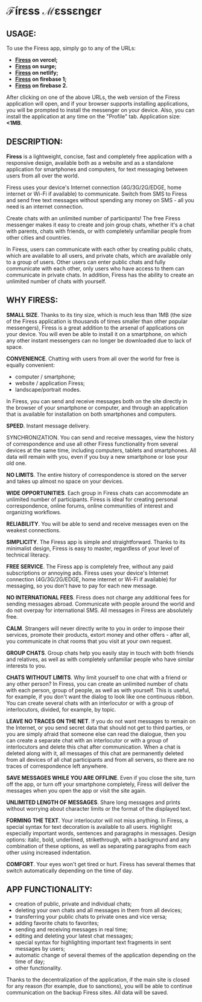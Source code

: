 # ℱírεss ℳεssεngεr

## USAGE:

To use the Firess app, simply go to any of the URLs:

- **[Firess](https://firess.vercel.app/) on vercel;**
- **[Firess](https://firess.surge.sh/) on surge;**
- **[Firess](https://firess-messenger.netlify.app/) on netlify;**
- **[Firess](https://messenger-fireactbase-211015.web.app/) on firebase 1;**
- **[Firess](https://messenger-fireactbase-211015.firebaseapp.com/) on firebase 2.**

After clicking on one of the above URLs, the web version of the Firess application will open, and if your browser supports installing applications, you will be prompted to install the messenger on your device. Also, you can install the application at any time on the "Profile" tab. Application size: **<1MB**.

## DESCRIPTION:

**Firess** is a lightweight, concise, fast and completely free application with a responsive design, available both as a website and as a standalone application for smartphones and computers, for text messaging between users from all over the world.

Firess uses your device's Internet connection (4G/3G/2G/EDGE, home internet or Wi-Fi if available) to communicate. Switch from SMS to Firess and send free text messages without spending any money on SMS - all you need is an internet connection.

Create chats with an unlimited number of participants! The free Firess messenger makes it easy to create and join group chats, whether it's a chat with parents, chats with friends, or with completely unfamiliar people from other cities and countries.

In Firess, users can communicate with each other by creating public chats, which are available to all users, and private chats, which are available only to a group of users. Other users can enter public chats and fully communicate with each other, only users who have access to them can communicate in private chats. In addition, Firess has the ability to create an unlimited number of chats with yourself.

## WHY FIRESS:

**SMALL SIZE**. Thanks to its tiny size, which is much less than 1MB (the size of the Firess application is thousands of times smaller than other popular messengers), Firess is a great addition to the arsenal of applications on your device. You will even be able to install it on a smartphone, on which any other instant messengers can no longer be downloaded due to lack of space.

**CONVENIENCE**. Chatting with users from all over the world for free is equally convenient:

- computer / smartphone;
- website / application Firess;
- landscape/portrait modes.

In Firess, you can send and receive messages both on the site directly in the browser of your smartphone or computer, and through an application that is available for installation on both smartphones and computers.

**SPEED**. Instant message delivery.

SYNCHRONIZATION. You can send and receive messages, view the history of correspondence and use all other Firess functionality from several devices at the same time, including computers, tablets and smartphones. All data will remain with you, even if you buy a new smartphone or lose your old one.

**NO LIMITS**. The entire history of correspondence is stored on the server and takes up almost no space on your devices.

**WIDE OPPORTUNITIES**. Each group in Firess chats can accommodate an unlimited number of participants. Firess is ideal for creating personal correspondence, online forums, online communities of interest and organizing workflows.

**RELIABILITY**. You will be able to send and receive messages even on the weakest connections.

**SIMPLICITY**. The Firess app is simple and straightforward. Thanks to its minimalist design, Firess is easy to master, regardless of your level of technical literacy.

**FREE SERVICE**. The Firess app is completely free, without any paid subscriptions or annoying ads. Firess uses your device's Internet connection (4G/3G/2G/EDGE, home internet or Wi-Fi if available) for messaging, so you don't have to pay for each new message.

**NO INTERNATIONAL FEES**. Firess does not charge any additional fees for sending messages abroad. Communicate with people around the world and do not overpay for international SMS. All messages in Firess are absolutely free.

**CALM**. Strangers will never directly write to you in order to impose their services, promote their products, extort money and other offers - after all, you communicate in chat rooms that you visit at your own request.

**GROUP CHATS**. Group chats help you easily stay in touch with both friends and relatives, as well as with completely unfamiliar people who have similar interests to you.

**CHATS WITHOUT LIMITS**. Why limit yourself to one chat with a friend or any other person? In Firess, you can create an unlimited number of chats with each person, group of people, as well as with yourself. This is useful, for example, if you don't want the dialog to look like one continuous ribbon. You can create several chats with an interlocutor or with a group of interlocutors, divided, for example, by topic.

**LEAVE NO TRACES ON THE NET**. If you do not want messages to remain on the Internet, or you send secret data that should not get to third parties, or you are simply afraid that someone else can read the dialogue, then you can create a separate chat with an interlocutor or with a group of interlocutors and delete this chat after communication. When a chat is deleted along with it, all messages of this chat are permanently deleted from all devices of all chat participants and from all servers, so there are no traces of correspondence left anywhere.

**SAVE MESSAGES WHILE YOU ARE OFFLINE**. Even if you close the site, turn off the app, or turn off your smartphone completely, Firess will deliver the messages when you open the app or visit the site again.

**UNLIMITED LENGTH OF MESSAGES**. Share long messages and prints without worrying about character limits or the format of the displayed text.

**FORMING THE TEXT**. Your interlocutor will not miss anything. In Firess, a special syntax for text decoration is available to all users. Highlight especially important words, sentences and paragraphs in messages. Design options: italic, bold, underlined, strikethrough, with a background and any combination of these options, as well as separating paragraphs from each other using increased indentation.

**COMFORT**. Your eyes won't get tired or hurt. Firess has several themes that switch automatically depending on the time of day.

## APP FUNCTIONALITY:

- creation of public, private and individual chats;
- deleting your own chats and all messages in them from all devices;
- transferring your public chats to private ones and vice versa;
- adding favorite chats to favorites;
- sending and receiving messages in real time;
- editing and deleting your latest chat messages;
- special syntax for highlighting important text fragments in sent messages by users;
- automatic change of several themes of the application depending on the time of day;
- other functionality.

Thanks to the decentralization of the application, if the main site is closed for any reason (for example, due to sanctions), you will be able to continue communication on the backup Firess sites. All data will be saved.

